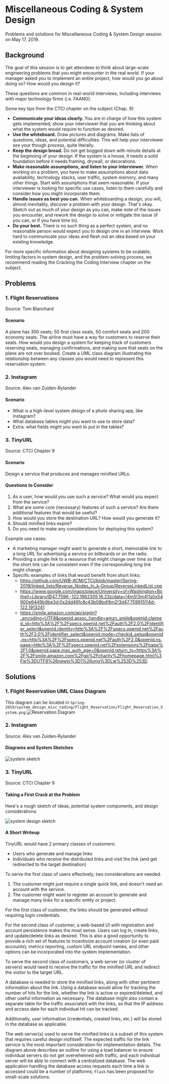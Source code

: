 # Miscellaneous Coding & System Design

Problems and solutions for Miscellaneous Coding & System Design session on May 17, 2019.

## Background

The goal of this session is to get attendees to think about large-scale 
engineering problems that you might encounter in the real world. If your 
manager asked you to implement an entire project, how would you go about 
doing so? How would you design it?

These questions are common in real-world interviews, including interviews 
with major technology firms (i.e. FAANG). 

Some key tips from the CTCI chapter on the subject (Chap. 9):

- **Communicate your ideas clearly.** You are in charge of how this 
  system gets implemented; show your interviewer that you are thinking 
  about what the system would require to function as desired.
- **Use the whiteboard.** Draw pictures and diagrams. Make lists of 
  questions, ideas, and potential difficulties. This will help your 
  interviewer _see_ your though process, quite literally.
- **Keep the design broad.** Do not get bogged down with minute details 
  at the beginning of your design. If the system is a house, it needs 
  a solid foundation before it needs framing, drywall, or decorations.
- **Make reasonable assumptions, and listen to your interviewer.** When 
  working on a problem, you have to make assumptions about data availability, 
  technology stacks, user traffic, system memory, and many other things. 
  Start with assumptions that seem reasonable. If your interviewer is 
  looking for specific use cases, listen to them carefully and consider 
  how you might incorporate them.
- **Handle issues as best you can.** When whiteboarding a design, you 
  will, almost inevitably, discover a problem with your design. That's 
  okay. Sketch out as much of your design as you can, make note of the 
  issues you encounter, and rework the design to solve or mitigate the 
  issue (if you can, or if you have time to).
- **Do your best.** There is no such thing as a perfect system, and no 
  reasonable person would expect you to design one in an interview. Work 
  hard to communicate your ideas and flesh out an idea based on your 
  existing knowledge.

For more specific information about designing systems to be scalable, 
limiting factors in system design, and the problem-solving process, 
we recommend reading the Cracking the Coding Interview chapter on the 
subject.

## Problems

### 1. Flight Reservations

Source: Tom Blanchard

#### Scenario

A plane has 300 seats; 50 first class seats, 50 comfort seats and 200 economy seats.
The airline must have a way for customers to reserve their seats. How would you design a system for 
keeping track of customers reserving seats, managing confirmations, and making sure that 
seats on the plane are not over booked. Create a UML class diagram illustrating the 
relationship between any classes you would need to represent this reservation system.


### 2. Instagram

Source: Alex van Zuiden-Rylander

#### Scenario

- What is a high-level system design of a photo sharing app, like instagram? 
- What database tables might you want to use to store data? 
- Extra: what fields might you want to put in the tables?

### 3. TinyURL

Source: CTCI Chapter 9

#### Scenario

Design a service that produces and manages minified URLs.

#### Questions to Consider

1. As a user, how would you use such a service? What would you expect 
   from the service?
2. What are some core (necessary) features of such a service? Are there 
   additional features that would be useful?
3. How would you store the destination URL? How would you generate it?
4. Should minified links expire?
5. Do you need to make any considerations for deploying this system?

Example use cases:

- A marketing manager might want to generate a short, memorable link 
  to a long URL for advertising a service on billboards or on the radio.
- Providing a single link to a resource that might change over time 
  so that the short link can be consistent even if the corresponding 
  long link might change.
- Specific examples of links that would benefit from short links:
  - https://github.com/UWB-ACM/CTCI/blob/master/Spring-2019/linked_lists/Reverse_Nodes_In_k-Group/ReverseLinkedList.cpp
  - https://www.google.com/maps/place/University+of+Washington+Bothell+Library/@47.7596,-122.1962305,16.23z/data=!4m5!3m4!1s0x54900e6449b9be3d:0x2dd46fc8c43b08bd!8m2!3d47.7599151!4d-122.1913241
  - https://smile.amazon.com/ap/signin?_encoding=UTF8&openid.assoc_handle=amzn_smile&openid.claimed_id=http%3A%2F%2Fspecs.openid.net%2Fauth%2F2.0%2Fidentifier_select&openid.identity=http%3A%2F%2Fspecs.openid.net%2Fauth%2F2.0%2Fidentifier_select&openid.mode=checkid_setup&openid.ns=http%3A%2F%2Fspecs.openid.net%2Fauth%2F2.0&openid.ns.pape=http%3A%2F%2Fspecs.openid.net%2Fextensions%2Fpape%2F1.0&openid.pape.max_auth_age=0&openid.return_to=https%3A%2F%2Fsmile.amazon.com%2Fgp%2Fcharity%2Fhomepage.html%3Fie%3DUTF8%26newts%3D1%26orig%3DLw%253D%253D

## Solutions

### 1. Flight Reservation UML Class Diagram
This diagram can be located in `Spring-2019/system_design_misc_coding/Flight_Reservation/Flight_Reservation_System.png`
![Reservation Diagram](./Flight_Reservation/Flight_Reservation_System.png)

### 2. Instagram

Source: Alex van Zuiden-Rylander

#### Diagrams and System Sketches

![system sketch](./instagram/instagram-problem-diagram.jpg)

### 3. TinyURL

Source: CTCI Chapter 9

#### Taking a First Crack at the Problem

Here's a rough sketch of ideas, potential system components, and 
design considerations:

![system design sketch](./tinyurl/tiny-url-draft.jpg)

#### A Short Writeup

TinyURL would have 2 primary classes of customers:

- Users who generate and manage links
- Individuals who receive the distributed links and visit the link (and 
  get redirected to the target destination)

To serve the first class of users effectively, two considerations 
are needed. 
1. The customer might just require a single quick link, and doesn't need 
   an account with the service.
2. The customer might want to register an account to generate and manage 
   many links for a specific entity or project.

For the first class of customer, the links should be generated without 
requiring login credentials.

For the second class of customer, a web-based UI with 
registration and account persistence makes the most sense. Users can log 
in, create links, and update/delete links as desired. 
This is also a good opportunity to provide a rich set of features to 
incentivize account creation (or even paid accounts); metrics reporting, 
custom URL endpoint names, and other options can be incorporated into 
the system implementation.

To serve the second class of customers, a web server (or cluster of 
servers) would need to receive the traffic for the minified URL and 
redirect the visitor to the target URL.

A database is needed to store the minified links, along with other pertinent 
information about the link. Using a database would allow for tracking 
the number of hits for the link, whether the link is active or 
expired/deleted, and other useful information as necessary. The database 
might also contain a separate table for the traffic associated with the 
links, so that the IP address and access date for each individual hit 
can be tracked.

Additionally, user information (credentials, created links, etc.) will 
be stored in the database as applicable.

The web server(s) used to serve the minified links is a subset of this 
system that requires careful design inofitself. The expected traffic for 
the link service is the most important consideration for implementation 
details. The diagram above describes an outline for using a load 
balancer to ensure individual servers do not get overwhelmed with traffic, 
and each individual server will be able to connect with a centralized 
database. The web application handling the database access requests 
each time a link is accessed could be a number of platforms; `Flask` 
has been proposed for small-scale solutions.
